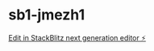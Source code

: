 # sb1-jmezh1

[Edit in StackBlitz next generation editor ⚡️](https://stackblitz.com/~/github.com/flakeman/sb1-jmezh1)